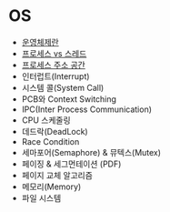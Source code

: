 # OS
  
- [운영체제란](https://github.com/woorifisa/2023-CS-Study/blob/main/OS/What%20is%20an%20OS.md)
- [프로세스 vs 스레드](https://github.com/woorifisa/2023-CS-Study/blob/main/OS/Process%20vs%20Thread.md)
- [프로세스 주소 공간](https://github.com/woorifisa-member/2023-CS-Study/blob/main/OS/Process%20address%20space.md)
- 인터럽트(Interrupt)
- 시스템 콜(System Call)
- PCB와 Context Switching
- IPC(Inter Process Communication)
- CPU 스케줄링
- 데드락(DeadLock)
- Race Condition
- 세마포어(Semaphore) & 뮤텍스(Mutex)
- 페이징 & 세그먼테이션 (PDF)
- 페이지 교체 알고리즘
- 메모리(Memory)
- 파일 시스템
